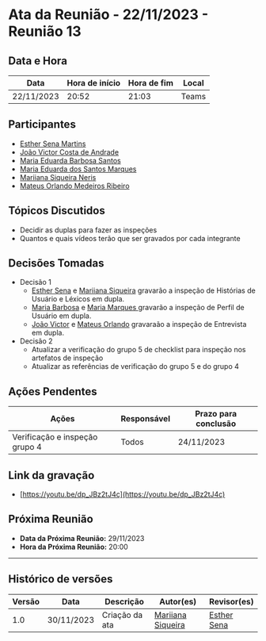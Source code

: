 # Ata da Reunião - 22/11/2023 - Reunião 13

## Data e Hora
| Data          | Hora de início | Hora de fim | Local |
|---------------|----------------|-------------|-------|
|  22/11/2023   |      20:52     |    21:03    | Teams |

  
## Participantes
* [Esther Sena Martins](https://github.com/esmsena)
* [João Victor Costa de Andrade](https://github.com/jvcostta)
* [Maria Eduarda Barbosa Santos](https://github.com/Madu01)
* [Maria Eduarda dos Santos Marques ](https://github.com/EduardaSMarques)
* [Mariiana Siqueira Neris](https://github.com/Maryyscreuza)
* [Mateus Orlando Medeiros Ribeiro](https://github.com/MateusPy)

## Tópicos Discutidos
* Decidir as duplas para fazer as inspeções
* Quantos e quais vídeos terão que ser gravados por cada integrante

## Decisões Tomadas
* Decisão 1
  - [Esther Sena](https://github.com/esmsena) e [Mariiana Siqueira](https://github.com/Maryyscreuza) gravarão a inspeção de Histórias de Usuário e Léxicos em dupla.
  - [Maria Barbosa](https://github.com/Madu01) e [Maria Marques ](https://github.com/EduardaSMarques) gravarão a inspeção de Perfil de Usuário em dupla.
  - [João Victor](https://github.com/jvcostta) e [Mateus Orlando](https://github.com/MateusPy) gravaraão a inspeção de Entrevista em dupla.
* Decisão 2
  - Atualizar a verificação do grupo 5 de checklist para inspeção nos artefatos de inspeção
  - Atualizar as referências de verificação do grupo 5 e do grupo 4
 
## Ações Pendentes
| Ações       | Responsável     | Prazo para conclusão |
|-------------|-----------------|----------------------|
| Verificação e inspeção grupo 4 | Todos | 24/11/2023 | 

## Link da gravação
* [https://youtu.be/dp_JBz2tJ4c](https://youtu.be/dp_JBz2tJ4c)

## Próxima Reunião
* **Data da Próxima Reunião:** 29/11/2023
* **Hora da Próxima Reunião:** 20:00
---

## Histórico de versões
| Versão | Data       | Descrição                   | Autor(es)     | Revisor(es) |
|--------|------------|-----------------------------|---------------|-------------|
| 1.0    | 30/11/2023 | Criação da ata | [Mariiana Siqueira](https://github.com/Maryyscreuza) | [Esther Sena](https://github.com/esmsena) |
